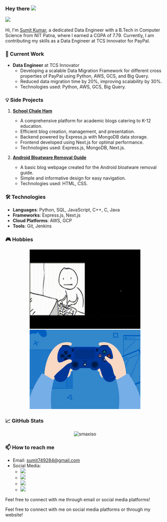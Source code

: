 ### Hey there <img src="https://media.giphy.com/media/hvRJCLFzcasrR4ia7z/giphy.gif" width="25px">
![](https://visitor-badge.glitch.me/badge?page_id=smaxiso.smaxiso)
<br />

Hi, I'm [Sumit Kumar](https://smaxiso.netlify.app/), a dedicated Data Engineer with a B.Tech in Computer Science from NIT Patna, where I earned a CGPA of 7.79. Currently, I am contributing my skills as a Data Engineer at TCS Innovator for PayPal. 

### 🚀 Current Work
- **Data Engineer** at TCS Innovator
  - Developing a scalable Data Migration Framework for different cross properties of PayPal using Python, AWS, GCS, and Big Query.
  - Reduced data migration time by 20%, improving scalability by 30%.
  - Technologies used: Python, AWS, GCS, Big Query.

### 💡 Side Projects
1. **[School Chale Ham](https://schoolchaleham.in/)**
   - A comprehensive platform for academic blogs catering to K-12 education.
   - Efficient blog creation, management, and presentation.
   - Backend powered by Express.js with MongoDB data storage.
   - Frontend developed using Next.js for optimal performance.
   - Technologies used: Express.js, MongoDB, Next.js.

2. **[Android Bloatware Removal Guide](https://android-bloatware-removal-guide.netlify.app/)**
   - A basic blog webpage created for the Android bloatware removal guide.
   - Simple and informative design for easy navigation.
   - Technologies used: HTML, CSS.

### 🛠 Technologies
- **Languages**: Python, SQL, JavaScript, C++, C, Java
- **Frameworks**: Express.js, Next.js
- **Cloud Platforms**: AWS, GCP
- **Tools**: Git, Jenkins

### 🎮 Hobbies
<p float="left" align="center">
  <img alt="Coding" src="https://github.com/smaxiso/smaxiso/blob/main/hf.gif?raw=true" width="350" height="250" />
  <img alt="Gaming" src="https://github.com/smaxiso/smaxiso/blob/main/gaming.gif?raw=true" width="350" height="250" />
</p>

### 📈 GitHub Stats
<p align="center"> 
  <img src="https://github-readme-stats.vercel.app/api?username=smaxiso&show_icons=true&theme=gotham" alt="smaxiso" />
</p>

### 📫 How to reach me
- Email: sumit749284@gmail.com
- Social Media:
  - [<img src="https://img.icons8.com/color/48/000000/facebook-new.png"/>](https://facebook.com/smaxiso)
  - [<img src="https://img.icons8.com/color/48/000000/twitter--v1.png"/>](https://twitter.com/smaxiso)
  - [<img src="https://img.icons8.com/color/48/000000/linkedin.png"/>](https://www.linkedin.com/in/smaxiso/)
  - [<img src="https://img.icons8.com/color/48/000000/instagram-new.png"/>](https://instagram.com/smaxiso)

Feel free to connect with me through email or social media platforms!

Feel free to connect with me on social media platforms or through my website!
